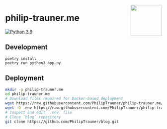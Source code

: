 <img align="right" src="https://secure.gravatar.com/avatar/8325743a54507f02086dbe03d282c63c?s=500" width="100"></img>
# philip-trauner.me
[![Python 3.9](https://img.shields.io/badge/python-3.9-%233572A5.svg)](https://docs.python.org/3/whatsnew/3.9.html)

## Development

```
poetry install
poetry run python3 app.py
```

## Deployment

```sh
mkdir -p philip-trauner.me
cd philip-trauner.me
# Download files required for Docker-based deployment
wget https://raw.githubusercontent.com/PhilipTrauner/philip-trauner.me/master/docker-compose.yml
wget -O .env https://raw.githubusercontent.com/PhilipTrauner/philip-trauner.me/master/.env.template
# Inspect and edit `.env` file
# Clone `blog` repository
git clone https://github.com/PhilipTrauner/blog.git
```
